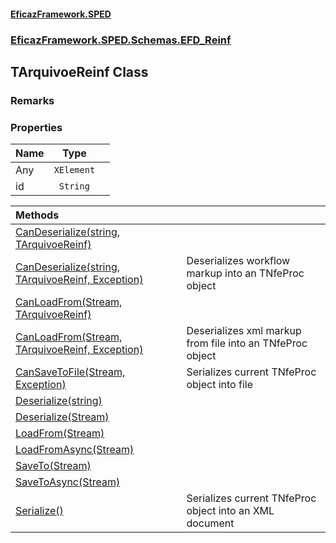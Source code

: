 #### [EficazFramework.SPED](EficazFrameworkSPED.md 'EficazFramework SPED')
### [EficazFramework.SPED.Schemas.EFD_Reinf](EficazFramework.SPED.Schemas.EFD_Reinf.md 'EficazFramework.SPED.Schemas.EFD_Reinf')

## TArquivoeReinf Class

### Remarks
### Properties

| Name | Type | |
| :--- | :---: | :--- |
| Any | `XElement` |  |
| id | `String` |  |

| Methods | |
| :--- | :--- |
| [CanDeserialize(string, TArquivoeReinf)](EficazFramework.SPED.Schemas.EFD_Reinf/TArquivoeReinf/CanDeserialize(string,TArquivoeReinf).md 'EficazFramework.SPED.Schemas.EFD_Reinf.TArquivoeReinf.CanDeserialize(string, EficazFramework.SPED.Schemas.EFD_Reinf.TArquivoeReinf)') | |
| [CanDeserialize(string, TArquivoeReinf, Exception)](EficazFramework.SPED.Schemas.EFD_Reinf/TArquivoeReinf/CanDeserialize(string,TArquivoeReinf,Exception).md 'EficazFramework.SPED.Schemas.EFD_Reinf.TArquivoeReinf.CanDeserialize(string, EficazFramework.SPED.Schemas.EFD_Reinf.TArquivoeReinf, System.Exception)') | Deserializes workflow markup into an TNfeProc object |
| [CanLoadFrom(Stream, TArquivoeReinf)](EficazFramework.SPED.Schemas.EFD_Reinf/TArquivoeReinf/CanLoadFrom(Stream,TArquivoeReinf).md 'EficazFramework.SPED.Schemas.EFD_Reinf.TArquivoeReinf.CanLoadFrom(System.IO.Stream, EficazFramework.SPED.Schemas.EFD_Reinf.TArquivoeReinf)') | |
| [CanLoadFrom(Stream, TArquivoeReinf, Exception)](EficazFramework.SPED.Schemas.EFD_Reinf/TArquivoeReinf/CanLoadFrom(Stream,TArquivoeReinf,Exception).md 'EficazFramework.SPED.Schemas.EFD_Reinf.TArquivoeReinf.CanLoadFrom(System.IO.Stream, EficazFramework.SPED.Schemas.EFD_Reinf.TArquivoeReinf, System.Exception)') | Deserializes xml markup from file into an TNfeProc object |
| [CanSaveToFile(Stream, Exception)](EficazFramework.SPED.Schemas.EFD_Reinf/TArquivoeReinf/CanSaveToFile(Stream,Exception).md 'EficazFramework.SPED.Schemas.EFD_Reinf.TArquivoeReinf.CanSaveToFile(System.IO.Stream, System.Exception)') | Serializes current TNfeProc object into file |
| [Deserialize(string)](EficazFramework.SPED.Schemas.EFD_Reinf/TArquivoeReinf/Deserialize(string).md 'EficazFramework.SPED.Schemas.EFD_Reinf.TArquivoeReinf.Deserialize(string)') | |
| [Deserialize(Stream)](EficazFramework.SPED.Schemas.EFD_Reinf/TArquivoeReinf/Deserialize(Stream).md 'EficazFramework.SPED.Schemas.EFD_Reinf.TArquivoeReinf.Deserialize(System.IO.Stream)') | |
| [LoadFrom(Stream)](EficazFramework.SPED.Schemas.EFD_Reinf/TArquivoeReinf/LoadFrom(Stream).md 'EficazFramework.SPED.Schemas.EFD_Reinf.TArquivoeReinf.LoadFrom(System.IO.Stream)') | |
| [LoadFromAsync(Stream)](EficazFramework.SPED.Schemas.EFD_Reinf/TArquivoeReinf/LoadFromAsync(Stream).md 'EficazFramework.SPED.Schemas.EFD_Reinf.TArquivoeReinf.LoadFromAsync(System.IO.Stream)') | |
| [SaveTo(Stream)](EficazFramework.SPED.Schemas.EFD_Reinf/TArquivoeReinf/SaveTo(Stream).md 'EficazFramework.SPED.Schemas.EFD_Reinf.TArquivoeReinf.SaveTo(System.IO.Stream)') | |
| [SaveToAsync(Stream)](EficazFramework.SPED.Schemas.EFD_Reinf/TArquivoeReinf/SaveToAsync(Stream).md 'EficazFramework.SPED.Schemas.EFD_Reinf.TArquivoeReinf.SaveToAsync(System.IO.Stream)') | |
| [Serialize()](EficazFramework.SPED.Schemas.EFD_Reinf/TArquivoeReinf/Serialize().md 'EficazFramework.SPED.Schemas.EFD_Reinf.TArquivoeReinf.Serialize()') | Serializes current TNfeProc object into an XML document |
